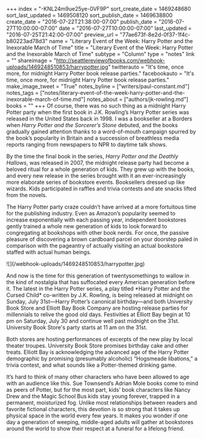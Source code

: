 +++
index = "-KNL24m9ue25ye-0VF9P"
sort_create_date = 1469248680
sort_last_updated = 1469508120
sort_publish_date = 1469638800
create_date = "2016-07-22T21:38:00-07:00"
publish_date = "2016-07-27T10:00:00-07:00"
date = "2016-07-27T10:00:00-07:00"
last_updated = "2016-07-25T21:42:00-07:00"
preview_url = "77ae673f-8e2d-0f37-1f4c-b80223ad78d3"
name = "Literary Event of the Week: Harry Potter and the Inexorable March of Time"
title = "Literary Event of the Week: Harry Potter and the Inexorable March of Time"
subtype = "Column"
type = "notes"
link = ""
shareimage = "http://seattlereviewofbooks.com/webhook-uploads/1469248510853/harrypotter.jpg"
twitterauto = "It's time, once more, for midnight Harry Potter book release parties."
facebookauto = "It's time, once more, for midnight Harry Potter book release parties."
make_image_tweet = "True"
notes_byline = ["writers/paul-constant.md"]
notes_tags = ["notes/literary-event-of-the-week-harry-potter-and-the-inexorable-march-of-time.md"]
notes_about = ["authors/jk-rowling.md"]
books = ""
+++
Of course, there was no such thing as a midnight Harry Potter party when the first book in J.K. Rowling’s Harry Potter series was released in the United States back in 1998. I was a bookseller at a Borders when *Harry Potter and the Sorcerer’s Stone* debuted, and the books gradually gained attention thanks to a word-of-mouth campaign spurred by the book’s popularity in Britain and a succession of breathless media reports ranging from newspapers to NPR to daytime talk shows. 

By the time the final book in the series, *Harry Potter and the Deathly Hallows*, was released in 2007, the midnight release party had become a beloved ritual for a whole generation of kids. They grew up with the books, and every new release in the series brought with it an ever-increasingly more elaborate series of bookstore events. Booksellers dressed up like wizards. Kids participated in raffles and trivia contests and ate snacks lifted from the novels. 

The Harry Potter party craze couldn’t have arrived at a more fortuitous time for the publishing industry. Even as Amazon’s popularity seemed to increase exponentially with each passing year, independent bookstores gently trained a whole new generation of kids to look forward to congregating at bookshops with other book nerds. For once, the passive pleasure of discovering a brown cardboard parcel on your doorstep paled in comparison with the pageantry of actually visiting an actual bookstore staffed with actual human beings.

<p class="image-left">![](/webhook-uploads/1469248510853/harrypotter.jpg)</p>And now is the time for this generation of twentysomethings to wallow in the kind of nostalgia that has suffocated every American generation before it. The latest in the Harry Potter series, a play titled *Harry Potter and the Cursed Child* co-written by J.K. Rowling, is being released at midnight on Sunday, July 31st—Harry Potter’s canonical birthday—and both University Book Store and Elliott Bay Book Company are hosting release parties for millennials to relive the good old days. Festivities at Elliott Bay begin at 10 pm on Saturday, July 30 and continue well past midnight on the 31st. University Book Store's party starts at 11 am on the 31st.

Both stores are hosting performances of excerpts of the new play by local theater troupes. University Book Store promises birthday cake and other treats. Elliott Bay is acknowledging the advanced age of the Harry Potter demographic by promising (presumably alcoholic) “Hogsmeade libations,” a trivia contest, and what sounds like a Potter-themed drinking game.

It’s hard to think of many other characters who have been allowed to age with an audience like this. Sue Townsend’s Adrian Mole books come to mind as peers of Potter, but for the most part, kids’ book characters like Nancy Drew and the Magic School Bus kids stay young forever, trapped in a permanent, moisturized fog. Unlike most relationships between readers and favorite fictional characters, this devotion is so strong that it takes up physical space in the world every few years. It makes you wonder if one day a generation of weeping, middle-aged adults will gather at bookstores around the world to show their respect at a funeral for a lifelong friend.